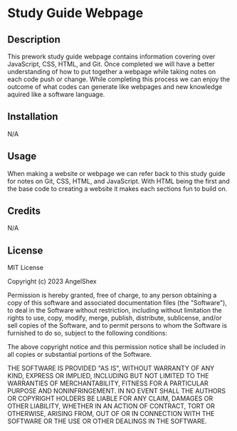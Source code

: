# Study Guide Webpage

## Description

This prework study guide webpage contains information covering over JavaScript, CSS, HTML, and Git. Once completed we will have a better understanding of how to put together a webpage while taking notes on each code push or change. While completing this process we can enjoy the outcome of what codes can generate like webpages and new knowledge aquired like a software language.

## Installation

N/A

## Usage

When making a website or webpage we can refer back to this study guide for notes on Git, CSS, HTML, and JavaScript. With HTML being the first and the base code to creating a website it makes each sections fun to build on. 

## Credits

N/A

## License

MIT License

Copyright (c) 2023 AngelShex

Permission is hereby granted, free of charge, to any person obtaining a copy
of this software and associated documentation files (the "Software"), to deal
in the Software without restriction, including without limitation the rights
to use, copy, modify, merge, publish, distribute, sublicense, and/or sell
copies of the Software, and to permit persons to whom the Software is
furnished to do so, subject to the following conditions:

The above copyright notice and this permission notice shall be included in all
copies or substantial portions of the Software.

THE SOFTWARE IS PROVIDED "AS IS", WITHOUT WARRANTY OF ANY KIND, EXPRESS OR
IMPLIED, INCLUDING BUT NOT LIMITED TO THE WARRANTIES OF MERCHANTABILITY,
FITNESS FOR A PARTICULAR PURPOSE AND NONINFRINGEMENT. IN NO EVENT SHALL THE
AUTHORS OR COPYRIGHT HOLDERS BE LIABLE FOR ANY CLAIM, DAMAGES OR OTHER
LIABILITY, WHETHER IN AN ACTION OF CONTRACT, TORT OR OTHERWISE, ARISING FROM,
OUT OF OR IN CONNECTION WITH THE SOFTWARE OR THE USE OR OTHER DEALINGS IN THE
SOFTWARE.
